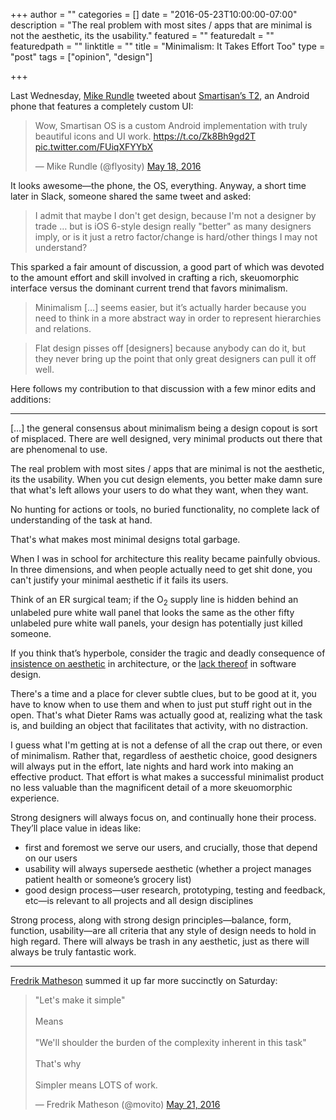 +++
author = ""
categories = []
date = "2016-05-23T10:00:00-07:00"
description = "The real problem with most sites / apps that are minimal is not the aesthetic, its the usability."
featured = ""
featuredalt = ""
featuredpath = ""
linktitle = ""
title = "Minimalism: It Takes Effort Too"
type = "post"
tags = ["opinion", "design"]

+++

Last Wednesday, [Mike Rundle](https://twitter.com/flyosity) tweeted about [Smartisan’s T2](http://www.smartisan.com/en/t2/), an Android phone that features a completely custom UI:

<blockquote class="twitter-tweet" data-lang="en"><p lang="en" dir="ltr">Wow, Smartisan OS is a custom Android implementation with truly beautiful icons and UI work. <a href="https://t.co/Zk8Bh9gd2T">https://t.co/Zk8Bh9gd2T</a> <a href="https://t.co/FUiqXFYYbX">pic.twitter.com/FUiqXFYYbX</a></p>— Mike Rundle (@flyosity) <a href="https://twitter.com/flyosity/status/732950515789791232">May 18, 2016</a></blockquote>

It looks awesome—the phone, the OS, everything. Anyway, a short time later in Slack, someone shared the same tweet and asked:

> I admit that maybe I don't get design, because I'm not a designer by trade … but is iOS 6-style design really "better" as many designers imply, or is it just a retro factor/change is hard/other things I may not understand?

This sparked a fair amount of discussion, a good part of which was devoted to the amount effort and skill involved in crafting a rich, skeuomorphic interface versus the dominant current trend that favors minimalism.

> Minimalism […] seems easier, but it’s actually harder because you need to think in a more abstract way in order to represent hierarchies and relations.

> Flat design pisses off [designers] because anybody can do it, but they never bring up the point that only great designers can pull it off well.

Here follows my contribution to that discussion with a few minor edits and additions:

---- 

[…] the general consensus about minimalism being a design copout is sort of misplaced. There are well designed, very minimal products out there that are phenomenal to use.

The real problem with most sites / apps that are minimal is not the aesthetic, its the usability. When you cut design elements, you better make damn sure that what's left allows your users to do what they want, when they want.

No hunting for actions or tools, no buried functionality, no complete lack of understanding of the task at hand.

That's what makes most minimal designs total garbage.

When I was in school for architecture this reality became painfully obvious. In three dimensions, and when people actually need to get shit done, you can't justify your minimal aesthetic if it fails its users. 

Think of an ER surgical team; if the O<sub>2</sub> supply line is hidden behind an unlabeled pure white wall panel that looks the same as the other fifty unlabeled pure white wall panels, your design has potentially just killed someone. 

If you think that’s hyperbole, consider the tragic and deadly consequence of [insistence on aesthetic](http://www.dailykos.com/story/2006/1/3/175868/-) in architecture, or the [lack thereof](https://medium.com/tragic-design/how-bad-ux-killed-jenny-ef915419879e#.j8lvh83jw) in software design.

There's a time and a place for clever subtle clues, but to be good at it, you have to know when to use them and when to just put stuff right out in the open. That's what Dieter Rams was actually good at, realizing what the task is, and building an object that facilitates that activity, with no distraction.

I guess what I'm getting at is not a defense of all the crap out there, or even of minimalism. Rather that, regardless of aesthetic choice, good designers will always put in the effort, late nights and hard work into making an effective product. That effort is what makes a successful minimalist product no less valuable than the magnificent detail of a more skeuomorphic experience.

Strong designers will always focus on, and continually hone their process. They’ll place value in ideas like:

* first and foremost we serve our users, and crucially, those that depend on our users
* usability will always supersede aesthetic (whether a project manages patient health or someone’s grocery list)
* good design process—user research, prototyping, testing and feedback, etc—is relevant to all projects and all design disciplines

Strong process, along with strong design principles—balance, form, function, usability—are all criteria that any style of design needs to hold in high regard. There will always be trash in any aesthetic, just as there will always be truly fantastic work.



---- 

[Fredrik Matheson](https://twitter.com/movito) summed it up far more succinctly on Saturday:

<blockquote class="twitter-tweet" data-lang="en"><p lang="en" dir="ltr">"Let's make it simple"<br><br>Means <br><br>"We'll shoulder the burden of the complexity inherent in this task"<br><br>That's why<br><br>Simpler means LOTS of work.</p>— Fredrik Matheson (@movito) <a href="https://twitter.com/movito/status/734062429638922240">May 21, 2016</a></blockquote>






<script async src="https://platform.twitter.com/widgets.js" charset="utf-8"></script>
